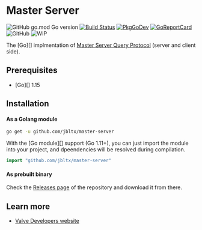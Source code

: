 # Master Server

![GitHub go.mod Go version](https://img.shields.io/github/go-mod/go-version/jbltx/master-server)
[![Build Status](https://travis-ci.org/jbltx/master-server.svg)](https://travis-ci.org/jbltx/master-server)
[![PkgGoDev](https://pkg.go.dev/badge/github.com/jbltx/master-server)](https://pkg.go.dev/github.com/jbltx/master-server)
[![GoReportCard](https://goreportcard.com/badge/jbltx/master-server)](https://goreportcard.com/report/github.com/jbltx/master-server)
![GitHub](https://img.shields.io/github/license/jbltx/master-server)
![WIP](https://img.shields.io/badge/-WIP-red)


The [Go][] implmentation of [Master Server Query Protocol](https://developer.valvesoftware.com/wiki/Master_Server_Query_Protocol) (server and client side).

## Prerequisites

* [Go][] 1.15

## Installation

#### As a Golang module

```sh
go get -u github.com/jbltx/master-server
```

With the [Go module][] support (Go 1.11+), you can just import the module into your project, and dpeendencies will be resolved during compilation.

```go
import "github.com/jbltx/master-server"
```

#### As prebuilt binary

Check the [Releases page](https://github.com/jbltx/master-server/releases) of the repository and download it from there.

## Learn more

* [Valve Developers website](https://developer.valvesoftware.com/wiki/Main_Page)